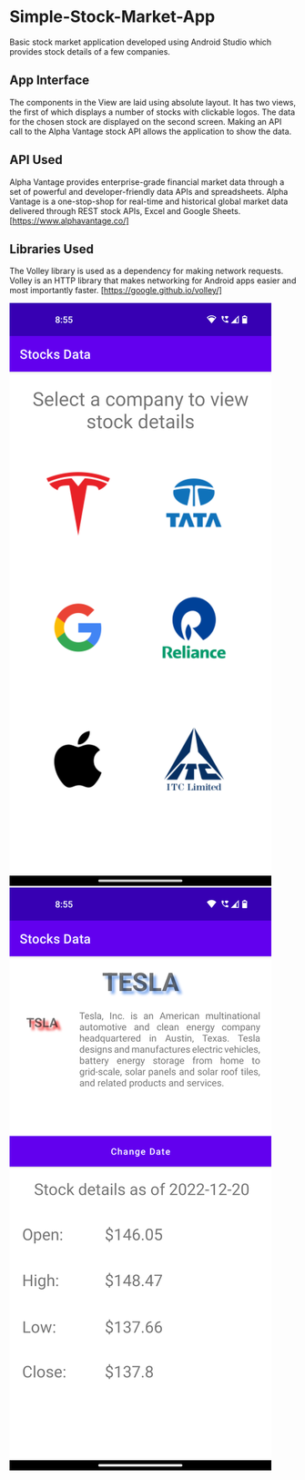 # Simple-Stock-Market-App
Basic stock market application developed using Android Studio which provides stock details of a few companies.

## App Interface
The components in the View are laid using absolute layout. 
It has two views, the first of which displays a number of stocks with clickable logos. 
The data for the chosen stock are displayed on the second screen. 
Making an API call to the Alpha Vantage stock API allows the application to show the data.

## API Used
Alpha Vantage provides enterprise-grade financial market data through a set of powerful and developer-friendly data APIs and spreadsheets. 
Alpha Vantage is a one-stop-shop for real-time and historical global market data delivered through REST stock APIs, Excel and Google Sheets.
[https://www.alphavantage.co/]

## Libraries Used
The Volley library is used as a dependency for making network requests. 
Volley is an HTTP library that makes networking for Android apps easier and most importantly faster.
[https://google.github.io/volley/]

![MainScreen](Screenshot1.png)
![SecondScreen](Screenshot2.png)